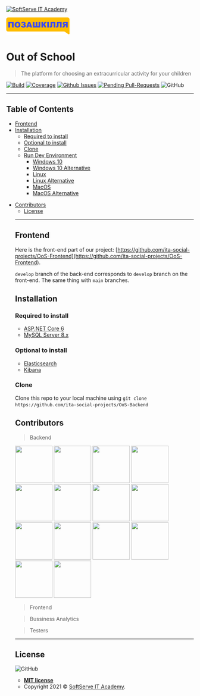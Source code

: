 <a href="https://softserve.academy/"><img src="https://s.057.ua/section/newsInternalIcon/upload/images/news/icon/000/050/792/vnutr_5ce4f980ef15f.jpg" title="SoftServe IT Academy" alt="SoftServe IT Academy"></a>

![](/img/logo.png)

# Out of School

> The platform for choosing an extracurricular activity for your children

[![Build](https://github.com/ita-social-projects/OoS-Backend/actions/workflows/dotnetcore.yml/badge.svg)](https://github.com/ita-social-projects/OoS-Backend/actions/workflows/dotnetcore.yml)
[![Coverage](https://sonarcloud.io/api/project_badges/measure?branch=develop&project=ita-social-projects-oos-backend&metric=coverage)](https://sonarcloud.io/dashboard?id=ita-social-projects-oos-backend&branch=develop)
[![Github Issues](https://img.shields.io/github/issues/ita-social-projects/OoS-Backend?style=plastic)](https://github.com/ita-social-projects/OoS-Backend/issues)
[![Pending Pull-Requests](https://img.shields.io/github/issues-pr/ita-social-projects/OoS-Backend?style=plastic)](https://github.com/ita-social-projects/OoS-Backend/pulls)
![GitHub](https://img.shields.io/github/license/ita-social-projects/OoS-Backend?style=plastic)

---

## Table of Contents

- [Frontend](#Frontend)
- [Installation](#Installation)
  - [Required to install](#Required-to-install)
  - [Optional to install](#Optional-to-install)
  - [Clone](#Clone)
  - [Run Dev Environment](#Run-Dev-Environment)
    - [Windows 10](#Windows-10)
    - [Windows 10 Alternative](#Windows-10-Alternative)
    - [Linux](#Linux)
    - [Linux Alternative](#Linux-Alternative)
    - [MacOS](#MacOS)
    - [MacOS Alternative](#MacOS-Alternative)
<!-- - [Usage](#Usage)
  - [How to work with swagger UI](#How-to-work-with-swagger-UI)
  - [How to run tests](#How-to-run-tests)
  - [How to Checkstyle](#How-to-Checkstyle) -->
<!-- - [Documentation](#Documentation)
- [Contributing](#Contributing) -->
- [Contributors](#Contributors)
  <!-- - [git flow](#git-flow)
  - [issue flow](#git-flow)
<!-- - [FAQ](#faq) -->
<!-- - [Support](#support) -->
- [License](#license)

---

## Frontend

Here is the front-end part of our project: [https://github.com/ita-social-projects/OoS-Frontend](https://github.com/ita-social-projects/OoS-Frontend).

`develop` branch of the back-end corresponds to `develop` branch on the front-end. The same thing with `main` branches.

## Installation

### Required to install
* [ASP.NET Core 6](https://dotnet.microsoft.com/en-us/download/dotnet/6.0)
* [MySQL Server 8.x](https://dev.mysql.com/downloads/mysql/)

### Optional to install
* [Elasticsearch](https://www.elastic.co/downloads/elasticsearch)
* [Kibana](https://www.elastic.co/downloads/kibana)

### Clone

Clone this repo to your local machine using `git clone https://github.com/ita-social-projects/OoS-Backend`

<!-- ---

## Usage
### How to work with swagger UI
### How to run tests
### How to Checkstyle

---

## Documentation -->

<!-- ---

## Contributing

### Git flow
> To get started...
#### Step 1

- **Option 1**
    - 🍴 Fork this repo!

- **Option 2**
    - 👯 Clone this repo to your local machine using `https://github.com/ita-social-projects/SOMEREPO.git`

#### Step 2

- **HACK AWAY!** 🔨🔨🔨

#### Step 3

- 🔃 Create a new pull request using <a href="https://github.com/ita-social-projects/SOMEREPO/compare/" target="_blank">github.com/ita-social-projects/SOMEREPO</a>.

### Issue flow

--- -->

## Contributors

> Backend

[<img src="https://avatars.githubusercontent.com/u/69301010?s=100&v=4" width="100" height="100">](https://github.com/yfedo)
[<img src="https://avatars.githubusercontent.com/u/24808838?s=100&v=4" width="100" height="100">](https://github.com/DmyMi)
[<img src="https://avatars.githubusercontent.com/u/62392669?s=100&v=4" width="100" height="100">](https://github.com/YehorOstapchuk)
[<img src="https://avatars.githubusercontent.com/u/45245513?s=100&v=4" width="100" height="100">](https://github.com/Elizabeth129)
[<img src="https://avatars.githubusercontent.com/u/55458556?s=100&v=4" width="100" height="100">](https://github.com/mmmpolishchuk)
[<img src="https://avatars.githubusercontent.com/u/3800688?s=100&v=4" width="100" height="100">](https://github.com/dmitrykiev)
[<img src="https://avatars.githubusercontent.com/u/10594407?s=100&v=4" width="100" height="100">](https://github.com/SergeyNovitsky)
[<img src="https://avatars.githubusercontent.com/u/13885098?s=100&v=4" width="100" height="100">](https://github.com/h4wk13)
[<img src="https://avatars.githubusercontent.com/u/85107137?s=100&v=4" width="100" height="100">](https://github.com/VadymLevkovskyi)
[<img src="https://avatars.githubusercontent.com/u/73526573?s=100&v=4" width="100" height="100">](https://github.com/v-ivanchuk)
[<img src="https://avatars.githubusercontent.com/u/67432351?s=100&v=4" width="100" height="100">](https://github.com/VyacheslavDzhus)
[<img src="https://avatars.githubusercontent.com/u/59091855?s=100&v=4" width="100" height="100">](https://github.com/OlhaHoliak)
[<img src="https://avatars.githubusercontent.com/u/50420213?s=100&v=4" width="100" height="100">](https://github.com/P0linux)
[<img src="https://avatars.githubusercontent.com/u/47710368?s=100&v=4" width="100" height="100">](https://github.com/Bogdan-Hasanov)

> Frontend

> Bussiness Analytics

> Testers

<!-- TODO: Add FAQ-->
<!-- ---

## FAQ

- **How do I do *specifically* so and so?**
    - No problem! Just do this. -->

<!-- TODO: Add support info -->
<!-- ---

## Support

Reach out to me at one of the following places!

- Website at <a href="http://Website.com" target="_blank">`Website.com`</a>
- Facebook at <a href="https://www.facebook.com/LiubomyrHalamaha/" target="_blank">`Liubomyr Halamaha`</a>
- Insert more social links here. -->

---

## License

![GitHub](https://img.shields.io/github/license/ita-social-projects/OoS-Backend?style=plastic)

- **[MIT license](http://opensource.org/licenses/mit-license.php)**
- Copyright 2021 © <a href="https://softserve.academy/" target="_blank"> SoftServe IT Academy</a>.
